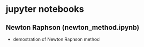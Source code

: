 # jupyter notebooks

## Newton Raphson (newton_method.ipynb)

- demostration of Newton Raphson method 

